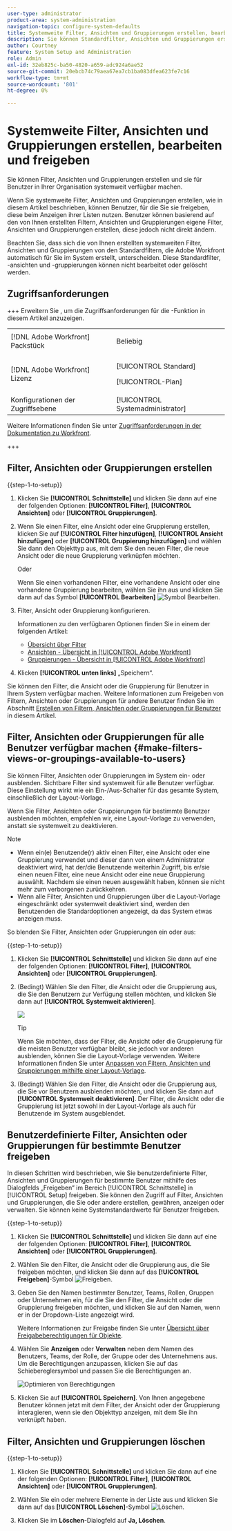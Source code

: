 ```yaml
---
user-type: administrator
product-area: system-administration
navigation-topic: configure-system-defaults
title: Systemweite Filter, Ansichten und Gruppierungen erstellen, bearbeiten und freigeben
description: Sie können Standardfilter, Ansichten und Gruppierungen erstellen und sie dann für Benutzer in Ihrer Organisation verfügbar machen.
author: Courtney
feature: System Setup and Administration
role: Admin
exl-id: 32eb825c-ba50-4820-a659-adc924a6ae52
source-git-commit: 20ebcb74c79aea67ea7cb1ba083dfea623fe7c16
workflow-type: tm+mt
source-wordcount: '801'
ht-degree: 0%

---
```


# Systemweite Filter, Ansichten und Gruppierungen erstellen, bearbeiten und freigeben

<!-- Audited: 5/2025 -->

<!--
<p data-mc-conditions="QuicksilverOrClassic.Draft mode">***DON'T DELETE, DRAFT OR HIDE THIS ARTICLE. IT IS LINKED TO THE PRODUCT, THROUGH THE CONTEXT SENSITIVE HELP LINKS. **</p>
-->

Sie können Filter, Ansichten und Gruppierungen erstellen und sie für Benutzer in Ihrer Organisation systemweit verfügbar machen.

Wenn Sie systemweite Filter, Ansichten und Gruppierungen erstellen, wie in diesem Artikel beschrieben, können Benutzer, für die Sie sie freigeben, diese beim Anzeigen ihrer Listen nutzen. Benutzer können basierend auf den von Ihnen erstellten Filtern, Ansichten und Gruppierungen eigene Filter, Ansichten und Gruppierungen erstellen, diese jedoch nicht direkt ändern.

Beachten Sie, dass sich die von Ihnen erstellten systemweiten Filter, Ansichten und Gruppierungen von den Standardfiltern, die Adobe Workfront automatisch für Sie im System erstellt, unterscheiden. Diese Standardfilter, -ansichten und -gruppierungen können nicht bearbeitet oder gelöscht werden.

## Zugriffsanforderungen

+++ Erweitern Sie , um die Zugriffsanforderungen für die -Funktion in diesem Artikel anzuzeigen.

<table style="table-layout:auto"> 
 <col> 
 <col> 
 <tbody> 
  <tr> 
   <td>[!DNL Adobe Workfront] Packstück</td> 
   <td><p>Beliebig</p></td> 
  </tr> 
  <tr> 
   <td>[!DNL Adobe Workfront] Lizenz</td> 
   <td><p>[!UICONTROL Standard]</p>
       <p>[!UICONTROL-Plan]</p></td>
  </tr> 
  <tr> 
   <td>Konfigurationen der Zugriffsebene</td> 
   <td>[!UICONTROL Systemadministrator]</td> 
  </tr> 
 </tbody> 
</table>

Weitere Informationen finden Sie unter [Zugriffsanforderungen in der Dokumentation zu Workfront](/help/quicksilver/administration-and-setup/add-users/access-levels-and-object-permissions/access-level-requirements-in-documentation.md).

+++

## Filter, Ansichten oder Gruppierungen erstellen

{{step-1-to-setup}}


1. Klicken Sie **[!UICONTROL Schnittstelle]** und klicken Sie dann auf eine der folgenden Optionen: **[!UICONTROL Filter]**, **[!UICONTROL Ansichten]** oder **[!UICONTROL Gruppierungen]**.

1. Wenn Sie einen Filter, eine Ansicht oder eine Gruppierung erstellen, klicken Sie auf **[!UICONTROL Filter hinzufügen]**, **[!UICONTROL Ansicht hinzufügen]** oder **[!UICONTROL Gruppierung hinzufügen]** und wählen Sie dann den Objekttyp aus, mit dem Sie den neuen Filter, die neue Ansicht oder die neue Gruppierung verknüpfen möchten.

   Oder

   Wenn Sie einen vorhandenen Filter, eine vorhandene Ansicht oder eine vorhandene Gruppierung bearbeiten, wählen Sie ihn aus und klicken Sie dann auf das Symbol **[!UICONTROL Bearbeiten]** ![Symbol Bearbeiten](assets/edit-icon.png).

1. Filter, Ansicht oder Gruppierung konfigurieren.

   Informationen zu den verfügbaren Optionen finden Sie in einem der folgenden Artikel:

   * [Übersicht über Filter](../../../reports-and-dashboards/reports/reporting-elements/filters-overview.md)
   * [Ansichten - Übersicht in [!UICONTROL Adobe Workfront]](../../../reports-and-dashboards/reports/reporting-elements/views-overview.md)
   * [Gruppierungen - Übersicht in [!UICONTROL Adobe Workfront]](../../../reports-and-dashboards/reports/reporting-elements/groupings-overview.md)

1. Klicken **[!UICONTROL unten links]** „Speichern“.

Sie können den Filter, die Ansicht oder die Gruppierung für Benutzer in Ihrem System verfügbar machen. Weitere Informationen zum Freigeben von Filtern, Ansichten oder Gruppierungen für andere Benutzer finden Sie im Abschnitt [Erstellen von Filtern, Ansichten oder Gruppierungen für Benutzer](#make-filters-views-or-groupings-available-to-users) in diesem Artikel.


## Filter, Ansichten oder Gruppierungen für alle Benutzer verfügbar machen {#make-filters-views-or-groupings-available-to-users}

Sie können Filter, Ansichten oder Gruppierungen im System ein- oder ausblenden. Sichtbare Filter sind systemweit für alle Benutzer verfügbar. Diese Einstellung wirkt wie ein Ein-/Aus-Schalter für das gesamte System, einschließlich der Layout-Vorlage.

Wenn Sie Filter, Ansichten oder Gruppierungen für bestimmte Benutzer ausblenden möchten, empfehlen wir, eine Layout-Vorlage zu verwenden, anstatt sie systemweit zu deaktivieren.

>[!NOTE]
>
>* Wenn ein(e) Benutzende(r) aktiv einen Filter, eine Ansicht oder eine Gruppierung verwendet und dieser dann von einem Administrator deaktiviert wird, hat der/die Benutzende weiterhin Zugriff, bis er/sie einen neuen Filter, eine neue Ansicht oder eine neue Gruppierung auswählt. Nachdem sie einen neuen ausgewählt haben, können sie nicht mehr zum verborgenen zurückkehren.
>* Wenn alle Filter, Ansichten und Gruppierungen über die Layout-Vorlage eingeschränkt oder systemweit deaktiviert sind, werden den Benutzenden die Standardoptionen angezeigt, da das System etwas anzeigen muss.

So blenden Sie Filter, Ansichten oder Gruppierungen ein oder aus:

{{step-1-to-setup}}

1. Klicken Sie **[!UICONTROL Schnittstelle]** und klicken Sie dann auf eine der folgenden Optionen: **[!UICONTROL Filter]**, **[!UICONTROL Ansichten]** oder **[!UICONTROL Gruppierungen]**.

1. (Bedingt) Wählen Sie den Filter, die Ansicht oder die Gruppierung aus, die Sie den Benutzern zur Verfügung stellen möchten, und klicken Sie dann auf **[!UICONTROL Systemweit aktivieren]**.

   ![](assets/enable-system-wide-fvg.png)

   >[!TIP]
   >
   >Wenn Sie möchten, dass der Filter, die Ansicht oder die Gruppierung für die meisten Benutzer verfügbar bleibt, sie jedoch vor anderen ausblenden, können Sie die Layout-Vorlage verwenden. Weitere Informationen finden Sie unter [Anpassen von Filtern, Ansichten und Gruppierungen mithilfe einer Layout-Vorlage](/help/quicksilver/administration-and-setup/customize-workfront/use-layout-templates/customize-fvg-list-controls-layout-template.md).

1. (Bedingt) Wählen Sie den Filter, die Ansicht oder die Gruppierung aus, die Sie vor Benutzern ausblenden möchten, und klicken Sie dann auf **[!UICONTROL Systemweit deaktivieren]**. Der Filter, die Ansicht oder die Gruppierung ist jetzt sowohl in der Layout-Vorlage als auch für Benutzende im System ausgeblendet.


## Benutzerdefinierte Filter, Ansichten oder Gruppierungen für bestimmte Benutzer freigeben

In diesen Schritten wird beschrieben, wie Sie benutzerdefinierte Filter, Ansichten und Gruppierungen für bestimmte Benutzer mithilfe des Dialogfelds „Freigeben“ im Bereich [!UICONTROL Schnittstelle] in [!UICONTROL Setup] freigeben. Sie können den Zugriff auf Filter, Ansichten und Gruppierungen, die Sie oder andere erstellen, gewähren, anzeigen oder verwalten. Sie können keine Systemstandardwerte für Benutzer freigeben.


{{step-1-to-setup}}

1. Klicken Sie **[!UICONTROL Schnittstelle]** und klicken Sie dann auf eine der folgenden Optionen: **[!UICONTROL Filter]**, **[!UICONTROL Ansichten]** oder **[!UICONTROL Gruppierungen]**.

1. Wählen Sie den Filter, die Ansicht oder die Gruppierung aus, die Sie freigeben möchten, und klicken Sie dann auf das **[!UICONTROL Freigeben]**-Symbol ![Freigeben](assets/share-icon.png).
1. Geben Sie den Namen bestimmter Benutzer, Teams, Rollen, Gruppen oder Unternehmen ein, für die Sie den Filter, die Ansicht oder die Gruppierung freigeben möchten, und klicken Sie auf den Namen, wenn er in der Dropdown-Liste angezeigt wird.

   Weitere Informationen zur Freigabe finden Sie unter [Übersicht über Freigabeberechtigungen für Objekte](../../../workfront-basics/grant-and-request-access-to-objects/sharing-permissions-on-objects-overview.md).

1. Wählen Sie **Anzeigen** oder **Verwalten** neben dem Namen des Benutzers, Teams, der Rolle, der Gruppe oder des Unternehmens aus. Um die Berechtigungen anzupassen, klicken Sie auf das Schiebereglersymbol und passen Sie die Berechtigungen an.

   ![Optimieren von Berechtigungen](assets/fine-tune-permissions.png)

1. Klicken Sie auf **[!UICONTROL Speichern]**. Von Ihnen angegebene Benutzer können jetzt mit dem Filter, der Ansicht oder der Gruppierung interagieren, wenn sie den Objekttyp anzeigen, mit dem Sie ihn verknüpft haben.


## Filter, Ansichten und Gruppierungen löschen

{{step-1-to-setup}}

1. Klicken Sie **[!UICONTROL Schnittstelle]** und klicken Sie dann auf eine der folgenden Optionen: **[!UICONTROL Filter]**, **[!UICONTROL Ansichten]** oder **[!UICONTROL Gruppierungen]**.

1. Wählen Sie ein oder mehrere Elemente in der Liste aus und klicken Sie dann auf das **[!UICONTROL Löschen]**-Symbol ![Löschen](assets/delete.png).

1. Klicken Sie im **Löschen**-Dialogfeld auf **Ja, Löschen**.
